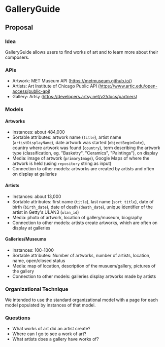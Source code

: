 # GalleryGuide

## Proposal
### Idea
GalleryGuide allows users to find works of art and to learn more about their composers.

### APIs
- Artwork: MET Museum API (https://metmuseum.github.io/)
- Artists: Art Institute of Chicago Public API (https://www.artic.edu/open-access/public-api)
- Gallery: Artsy (https://developers.artsy.net/v2/docs/partners)

### Models
#### Artworks
- Instances: about 484,000
- Sortable attributes: artwork name (`title`), artist name (`artistDisplayName`), date artwork was started (`objectBeginDate`), country where artwork was found (`country`), term describing the artwork type (classification, eg. "Basketry", "Ceramics", "Paintings"), on display
- Media: image of artwork (`primaryImage`), Google Maps of where the artwork is held (using `repository` string as input)
- Connection to other models: artworks are created by artists and often on display at galleries

#### Artists
- Instances: about 13,000
- Sortable attributes: first name (`title`), last name (`sort_title`), date of birth (`birth_date`), date of death (`death_date`), unique identifier of the artist in Getty's ULAN3 (`ulan_id`)
- Media: photo of artwork, location of gallery/museum, biography
- Connection to other models: artists create artworks, which are often on display at galleries

#### Galleries/Museums
- Instances: 100-1000
- Sortable attributes: Number of artworks, number of artists, location, name, open/closed status
- Media: map of location, description of the musuem/gallery, pictures of the gallery
- Connection to other models: galleries display artworks made by artists

### Organizational Technique
We intended to use the standard organizational model with a page for each model populated by instances of that model.

### Questions
- What works of art did an artist create?
- Where can I go to see a work of art?
- What artists does a gallery have works of?
